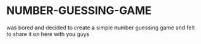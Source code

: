# NUMBER-GUESSING-GAME
was bored and decided to create a simple number guessing game and felt to share it on here with you guys
